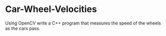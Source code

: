 # Car-Wheel-Velocities
Using OpenCV write a C++ program that measures the speed of the wheels as the cars pass.
